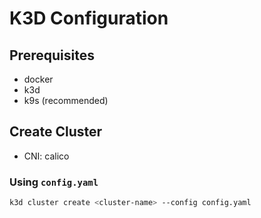 # K3D Configuration

## Prerequisites

- docker
- k3d 
- k9s (recommended)

## Create Cluster

- CNI: calico

### Using `config.yaml`

```bash
k3d cluster create <cluster-name> --config config.yaml
```
